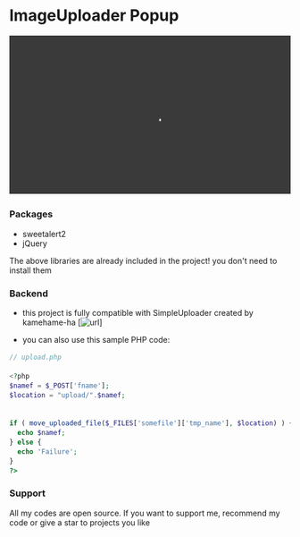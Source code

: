 # ImageUploader Popup
![](screenshots/2022-03-15-13-50-43-Trim.gif)

### Packages
* sweetalert2
* jQuery

The above libraries are already included in the project! you don't need to install them

### Backend
* this project is fully compatible with SimpleUploader created by kamehame-ha [![url](https://github.com/kamehame-ha/simple-uploader)]

* you can also use this sample PHP code:
```php
// upload.php

<?php
$namef = $_POST['fname'];
$location = "upload/".$namef;


if ( move_uploaded_file($_FILES['somefile']['tmp_name'], $location) ) { 
  echo $namef; 
} else { 
  echo 'Failure'; 
}
?>
```

### Support
All my codes are open source. If you want to support me, recommend my code or give a star to projects you like


